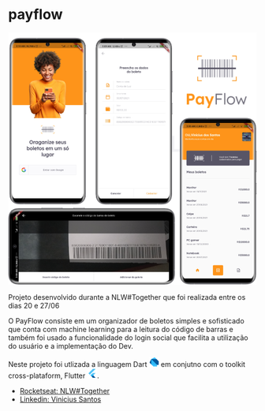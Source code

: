 # payflow

<img src="/assets/images/app.png" alt="app" />

Projeto desenvolvido durante a NLW#Together que foi realizada entre os dias 20 e 27/06

O PayFlow consiste em um organizador de boletos simples e sofisticado que conta com machine learning para a leitura do código de barras e também foi usado a funcionalidade do login social que facilita a utilização do usuário e a implementação do Dev.

Neste projeto foi utlizada a linguagem Dart <img height="20" src="https://raw.githubusercontent.com/github/explore/80688e429a7d4ef2fca1e82350fe8e3517d3494d/topics/dart/dart.png"> em conjutno com o toolkit  cross-plataform, Flutter <img height="20" src="https://raw.githubusercontent.com/github/explore/80688e429a7d4ef2fca1e82350fe8e3517d3494d/topics/flutter/flutter.png">.


- [Rocketseat: NLW#Together](https://nextlevelweek.com/episodios/flutter/live-1/edicao/6)
- [Linkedin: Vinicius Santos](https://www.linkedin.com/in/viniciussantos31/)

